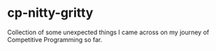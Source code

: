 # cp-nitty-gritty
Collection of some unexpected things I came across on my journey of Competitive Programming so far.
